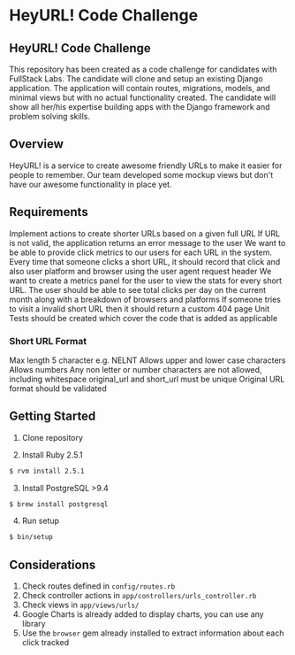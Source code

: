 # HeyURL! Code Challenge

## HeyURL! Code Challenge 
This repository has been created as a code challenge for candidates with FullStack Labs. The candidate will clone and setup an existing Django application. The application will contain routes, migrations, models, and minimal views but with no actual functionality created. The candidate will show all her/his expertise building apps with the Django framework and problem solving skills.

## Overview
HeyURL! is a service to create awesome friendly URLs to make it easier for people to remember. Our team developed some mockup views but don't have our awesome functionality in place yet.

## Requirements
Implement actions to create shorter URLs based on a given full URL
If URL is not valid, the application returns an error message to the user
We want to be able to provide click metrics to our users for each URL in the system. Every time that someone clicks a short URL, it should record that click and also user platform and browser using the user agent request header
We want to create a metrics panel for the user to view the stats for every short URL. The user should be able to see total clicks per day on the current month along with a breakdown of browsers and platforms
If someone tries to visit a invalid short URL then it should return a custom 404 page
Unit Tests should be created which cover the code that is added as applicable

### Short URL Format
Max length 5 character e.g. NELNT
Allows upper and lower case characters
Allows numbers
Any non letter or number characters are not allowed, including whitespace
original_url and short_url must be unique
Original URL format should be validated

## Getting Started

1. Clone repository

2. Install Ruby 2.5.1

```sh
$ rvm install 2.5.1
```

3. Install PostgreSQL >9.4

```sh
$ brew install postgresql
```

4. Run setup
```sh
$ bin/setup
```

## Considerations

1. Check routes defined in `config/routes.rb`
1. Check controller actions in `app/controllers/urls_controller.rb`
1. Check views in `app/views/urls/`
1. Google Charts is already added to display charts, you can use any library
1. Use the `browser` gem already installed to extract information about each
   click tracked

